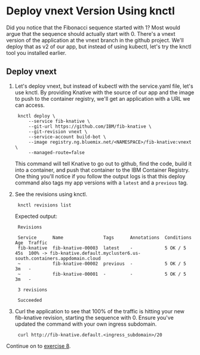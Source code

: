 # Deploy vnext Version Using knctl

Did you notice that the Fibonacci sequence started with 1? Most would argue that the sequence should actually start with 0. There's a vnext version of the application at the vnext branch in the github project. We'll deploy that as v2 of our app, but instead of using kubectl, let's try the knctl tool you installed earlier.

## Deploy vnext

1. Let's deploy vnext, but instead of kubectl with the service.yaml file, let's use knctl. By providing Knative with the source of our app and the image to push to the container registry, we'll get an application with a URL we can access.

   ```text
    knctl deploy \
        --service fib-knative \
        --git-url https://github.com/IBM/fib-knative \
        --git-revision vnext \
        --service-account build-bot \
        --image registry.ng.bluemix.net/<NAMESPACE>/fib-knative:vnext \
        --managed-route=false
   ```

   This command will tell Knative to go out to github, find the code, build it into a container, and push that container to the IBM Container Registry. One thing you'll notice if you follow the output logs is that this deploy command also tags my app versions with a `latest` and a `previous` tag.

2. See the revisions using knctl.

   ```text
    knctl revisions list
   ```

   Expected output:

   ```text
    Revisions

    Service      Name               Tags      Annotations  Conditions  Age  Traffic  
    fib-knative  fib-knative-00003  latest    -            5 OK / 5    45s  100% -> fib-knative.default.mycluster6.us-south.containers.appdomain.cloud  
    ~            fib-knative-00002  previous  -            5 OK / 5    3m   -  
    ~            fib-knative-00001  -         -            5 OK / 5    3m   - 

    3 revisions

    Succeeded
   ```

3. Curl the application to see that 100% of the traffic is hitting your new fib-knative revision, starting the sequence with 0. Ensure you've updated the command with your own ingress subdomain.

   ```text
    curl http://fib-knative.default.<ingress_subdomain>/20
   ```

Continue on to [exercise 8](exercise-8.md).

